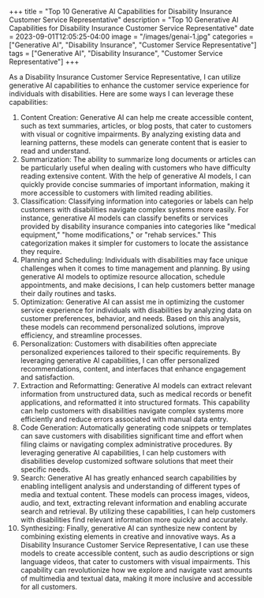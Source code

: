 +++
title = "Top 10 Generative AI Capabilities for Disability Insurance Customer Service Representative"
description = "Top 10 Generative AI Capabilities for Disability Insurance Customer Service Representative"
date = 2023-09-01T12:05:25-04:00
image = "/images/genai-1.jpg"
categories = ["Generative AI", "Disability Insurance", "Customer Service Representative"]
tags = ["Generative AI", "Disability Insurance", "Customer Service Representative"]
+++

As a Disability Insurance Customer Service Representative, I can utilize generative AI capabilities to enhance the customer service experience for individuals with disabilities. Here are some ways I can leverage these capabilities:

1. Content Creation: Generative AI can help me create accessible content, such as text summaries, articles, or blog posts, that cater to customers with visual or cognitive impairments. By analyzing existing data and learning patterns, these models can generate content that is easier to read and understand.
2. Summarization: The ability to summarize long documents or articles can be particularly useful when dealing with customers who have difficulty reading extensive content. With the help of generative AI models, I can quickly provide concise summaries of important information, making it more accessible to customers with limited reading abilities.
3. Classification: Classifying information into categories or labels can help customers with disabilities navigate complex systems more easily. For instance, generative AI models can classify benefits or services provided by disability insurance companies into categories like "medical equipment," "home modifications," or "rehab services." This categorization makes it simpler for customers to locate the assistance they require.
4. Planning and Scheduling: Individuals with disabilities may face unique challenges when it comes to time management and planning. By using generative AI models to optimize resource allocation, schedule appointments, and make decisions, I can help customers better manage their daily routines and tasks.
5. Optimization: Generative AI can assist me in optimizing the customer service experience for individuals with disabilities by analyzing data on customer preferences, behavior, and needs. Based on this analysis, these models can recommend personalized solutions, improve efficiency, and streamline processes.
6. Personalization: Customers with disabilities often appreciate personalized experiences tailored to their specific requirements. By leveraging generative AI capabilities, I can offer personalized recommendations, content, and interfaces that enhance engagement and satisfaction.
7. Extraction and Reformatting: Generative AI models can extract relevant information from unstructured data, such as medical records or benefit applications, and reformatted it into structured formats. This capability can help customers with disabilities navigate complex systems more efficiently and reduce errors associated with manual data entry.
8. Code Generation: Automatically generating code snippets or templates can save customers with disabilities significant time and effort when filing claims or navigating complex administrative procedures. By leveraging generative AI capabilities, I can help customers with disabilities develop customized software solutions that meet their specific needs.
9. Search: Generative AI has greatly enhanced search capabilities by enabling intelligent analysis and understanding of different types of media and textual content. These models can process images, videos, audio, and text, extracting relevant information and enabling accurate search and retrieval. By utilizing these capabilities, I can help customers with disabilities find relevant information more quickly and accurately.
10. Synthesizing: Finally, generative AI can synthesize new content by combining existing elements in creative and innovative ways. As a Disability Insurance Customer Service Representative, I can use these models to create accessible content, such as audio descriptions or sign language videos, that cater to customers with visual impairments. This capability can revolutionize how we explore and navigate vast amounts of multimedia and textual data, making it more inclusive and accessible for all customers.